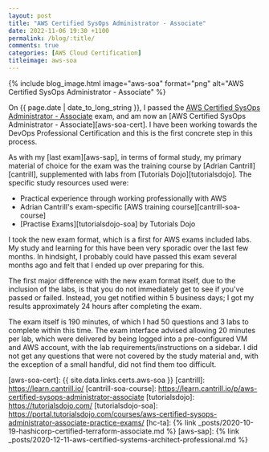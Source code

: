 ```yaml
---
layout: post
title: "AWS Certified SysOps Administrator - Associate"
date: 2022-11-06 19:30 +1100
permalink: /blog/:title/
comments: true
categories: [AWS Cloud Certification]
titleimage: aws-soa
---
```


{% include blog_image.html image="aws-soa" format="png" alt="AWS Certified SysOps Administrator - Associate" %}

On {{ page.date | date_to_long_string }}, I passed the [AWS Certified SysOps Administrator - Associate][aws-soa-exam] exam, and am now an [AWS Certified SysOps Administrator - Associate][aws-soa-cert]. I have been working towards the DevOps Professional Certification and this is the first concrete step in this process.

As with my [last exam][aws-sap], in terms of formal study, my primary material of choice for the exam was the training course by [Adrian Cantrill][cantrill], supplemented with labs from [Tutorials Dojo][tutorialsdojo]. The specific study resources used were:

* Practical experience through working professionally with AWS
* Adrian Cantrill's exam-specific [AWS training course][cantrill-soa-course]
* [Practise Exams][tutorialsdojo-soa] by Tutorials Dojo

I took the new exam format, which is a first for AWS exams included labs. My study and learning for this have been very sporadic over the last few months. In hindsight, I probably could have passed this exam several months ago and felt that I ended up over preparing for this.

The first major difference with the new exam format itself, due to the inclusion of the labs, is that you do not immediately get to see if you've passed or failed. Instead, you get notified within 5 business days; I got my results approximately 24 hours after completing the exam.

The exam itself is 190 minutes, of which I had 50 questions and 3 labs to complete within this time. The exam interface advised allowing 20 minutes per lab, which were delivered by being logged into a pre-configured VM and AWS account, with the lab requirements/instructions on a sidebar. I did not get any questions that were not covered by the study material and, with the exception of a small handful, did not find them too difficult.

[aws-soa-exam]:        https://aws.amazon.com/certification/certified-sysops-admin-associate/
[aws-soa-cert]:        {{ site.data.links.certs.aws-soa }}
[cantrill]:            https://learn.cantrill.io/
[cantrill-soa-course]: https://learn.cantrill.io/p/aws-certified-sysops-administrator-associate
[tutorialsdojo]:       https://tutorialsdojo.com/
[tutorialsdojo-soa]:   https://portal.tutorialsdojo.com/courses/aws-certified-sysops-administrator-associate-practice-exams/
[hc-ta]:               {% link _posts/2020-10-19-hashicorp-certified-terraform-associate.md %}
[aws-sap]:             {% link _posts/2020-12-11-aws-certified-systems-architect-professional.md %}
